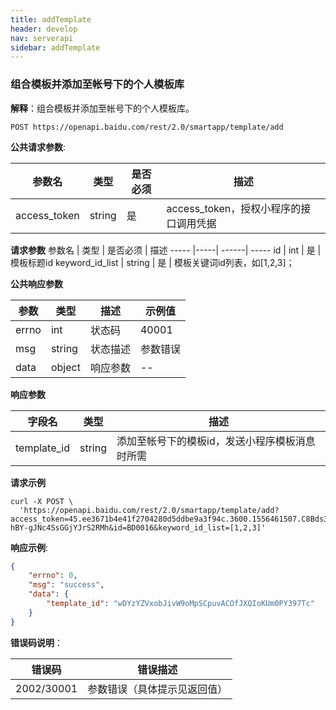 ```yaml
---
title: addTemplate
header: develop
nav: serverapi
sidebar: addTemplate
---
```

 
### 组合模板并添加至帐号下的个人模板库

**解释**：组合模板并添加至帐号下的个人模板库。


```
POST https://openapi.baidu.com/rest/2.0/smartapp/template/add
```
**公共请求参数**:

参数名 | 类型 | 是否必须 | 描述
----- |-----| ------| -----
access_token |string | 是 | access_token，授权小程序的接口调用凭据 

**请求参数**
参数名 | 类型 | 是否必须 | 描述
----- |-----| ------| -----
id | int | 是 | 模板标题id
keyword\_id\_list | string | 是 | 模板关键词id列表，如[1,2,3]；

**公共响应参数** 

|参数|类型|描述|示例值|
|--|--|--|--|
|errno|int|状态码|40001|
|msg|string|状态描述|参数错误|
|data|object|响应参数|--|

**响应参数** 

字段名 | 类型  | 描述
----- |-----| -----
template_id | string| 添加至帐号下的模板id，发送小程序模板消息时所需 

**请求示例**

```shell
curl -X POST \
  'https://openapi.baidu.com/rest/2.0/smartapp/template/add?access_token=45.ee3671b4e41f2704280d5ddbe9a3f94c.3600.1556461507.C8Bds396khnu6KDKnqfoUUgZ31K-hBY-gJNc4SsGGjYJrS2RMh&id=BD0016&keyword_id_list=[1,2,3]'
```

**响应示例**:

```json
{
    "errno": 0,
    "msg": "success",
    "data": {
        "template_id": "wDYzYZVxobJivW9oMpSCpuvACOfJXQIoKUm0PY397Tc"
    }
}
```

**错误码说明**：

|错误码 | 错误描述 |
|----- |-----|
|2002/30001|参数错误（具体提示见返回值）|